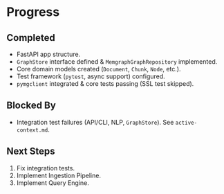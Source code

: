 # Progress

## Completed
- FastAPI app structure.
- `GraphStore` interface defined & `MemgraphGraphRepository` implemented.
- Core domain models created (`Document`, `Chunk`, `Node`, etc.).
- Test framework (`pytest`, async support) configured.
- `pymgclient` integrated & core tests passing (SSL test skipped).

## Blocked By
- Integration test failures (API/CLI, NLP, `GraphStore`). See `active-context.md`.

## Next Steps
1. Fix integration tests.
2. Implement Ingestion Pipeline.
3. Implement Query Engine. 